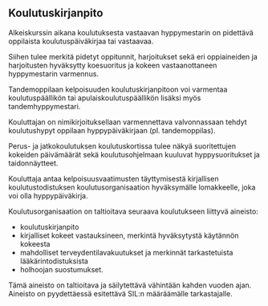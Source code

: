 ## Koulutuskirjanpito

Alkeiskurssin aikana koulutuksesta vastaavan hyppymestarin on pidettävä oppilaista koulutuspäiväkirjaa tai vastaavaa.

Siihen tulee merkitä pidetyt oppitunnit, harjoitukset sekä eri oppiaineiden ja harjoitusten hyväksytty koesuoritus ja kokeen vastaanottaneen hyppymestarin varmennus.

Tandemoppilaan kelpoisuuden koulutuskirjanpitoon voi varmentaa koulutuspäällikön tai apulaiskoulutuspäällikön lisäksi myös tandemhyppymestari.

Kouluttajan on nimikirjoituksellaan varmennettava valvonnassaan tehdyt koulutushypyt oppilaan hyppypäiväkirjaan (pl. tandemoppilas).

Perus- ja jatkokoulutuksen koulutuskortissa tulee näkyä suoritettujen kokeiden päivämäärät sekä koulutusohjelmaan kuuluvat hyppysuoritukset ja taidonnäytteet.

Kouluttaja antaa kelpoisuusvaatimusten täyttymisestä kirjallisen koulutustodistuksen koulutusorganisaation hyväksymälle lomakkeelle, joka voi olla hyppypäiväkirja.

Koulutusorganisaation on taltioitava seuraava koulutukseen liittyvä aineisto:

* koulutuskirjanpito
* kirjalliset kokeet vastauksineen, merkintä hyväksytystä käytännön kokeesta
* mahdolliset terveydentilavakuutukset ja merkinnät tarkastetuista lääkärintodistuksista
* holhoojan suostumukset.

Tämä aineisto on taltioitava ja säilytettävä vähintään kahden vuoden ajan. Aineisto on pyydettäessä esitettävä SIL:n määräämälle tarkastajalle.
